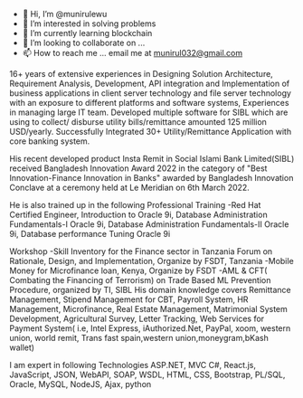 - 👋 Hi, I’m @munirulewu
- 👀 I’m interested in solving problems
- 🌱 I’m currently learning blockchain
- 💞️ I’m looking to collaborate on ...
- 📫 How to reach me ... email me at munirul032@gmail.com 

16+ years of extensive experiences in Designing Solution Architecture, Requirement Analysis, Development, API integration and Implementation of business applications in client server technology and file server technology with an exposure to different platforms and software systems, Experiences in managing large IT team. Developed multiple software for SIBL which are using to collect/ disburse utility bills/remittance amounted 125 million USD/yearly. Successfully Integrated 30+ Utility/Remittance Application with core banking system.

His recent developed product Insta Remit in Social Islami Bank Limited(SIBL) received Bangladesh Innovation Award 2022 in the category of "Best Innovation-Finance Innovation in Banks" awarded by Bangladesh Innovation Conclave at a ceremony held at Le Meridian on 6th March 2022.

He is also trained up in the following Professional Training 
 -Red Hat Certified Engineer, Introduction to Oracle 9i, Database Administration Fundamentals-I Oracle 9i, Database Administration Fundamentals-II Oracle 9i, Database performance Tuning Oracle 9i

Workshop
-Skill Inventory for the Finance sector in Tanzania Forum on Rationale, Design, and Implementation, Organize by FSDT, Tanzania
-Mobile Money for Microfinance loan, Kenya, Organize by FSDT
-AML & CFT( Combating the Financing of Terrorism) on Trade Based ML Prevention Procedure, organized by TI, SIBL
His domain knowledge covers Remittance Management, Stipend Management for CBT, Payroll System, HR Management, Microfinance, Real Estate Management, Matrimonial System Development, Agricultural Survey, Letter Tracking, Web Services for Payment System( i.e, Intel Express, iAuthorized.Net, PayPal, xoom, western union, world remit, Trans fast spain,western union,moneygram,bKash wallet)

I am expert in following Technologies
ASP.NET,
MVC
C#,
React.js,
JavaScript,
JSON,
WebAPI,
SOAP,
WSDL,
HTML,
CSS,
Bootstrap,
PL/SQL,
Oracle,
MySQL,
NodeJS,
Ajax,
python
<!---
munirulewu/munirulewu is a ✨ special ✨ repository because its `README.md` (this file) appears on your GitHub profile.
You can click the Preview link to take a look at your changes.
--->
